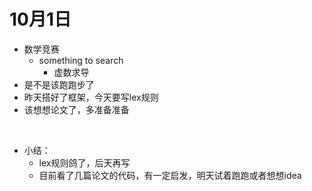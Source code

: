 # 10月1日

- 数学竞赛
  - something to search
    - 虚数求导
- 是不是该跑跑步了
- 昨天搭好了框架，今天要写lex规则
- 该想想论文了，多准备准备

​    

- 小结：
  - lex规则鸽了，后天再写
  - 目前看了几篇论文的代码，有一定启发，明天试着跑跑或者想想idea
